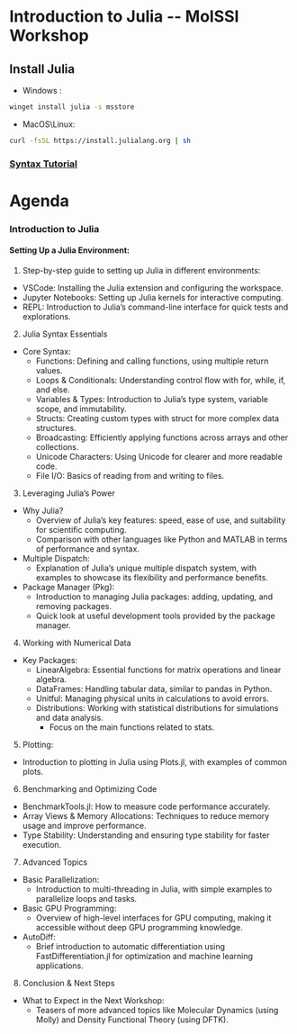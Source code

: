 # Introduction to Julia -- MolSSI Workshop

## Install Julia

- Windows : 
```sh
winget install julia -s msstore
```
- MacOS\Linux: 
```sh
curl -fsSL https://install.julialang.org | sh
```


### [Syntax Tutorial](syntax.ipynb)

# Agenda

### Introduction to Julia

#### Setting Up a Julia Environment:

1. Step-by-step guide to setting up Julia in different environments:
  - VSCode: Installing the Julia extension and configuring the workspace.
  - Jupyter Notebooks: Setting up Julia kernels for interactive computing.
  - REPL: Introduction to Julia’s command-line interface for quick tests and explorations.

2. Julia Syntax Essentials
  - Core Syntax:
    - Functions: Defining and calling functions, using multiple return values.
    - Loops & Conditionals: Understanding control flow with for, while, if, and else.
    - Variables & Types: Introduction to Julia’s type system, variable scope, and immutability.
    - Structs: Creating custom types with struct for more complex data structures.
    - Broadcasting: Efficiently applying functions across arrays and other collections.
    - Unicode Characters: Using Unicode for clearer and more readable code.
    - File I/O: Basics of reading from and writing to files.
    
3. Leveraging Julia’s Power
  - Why Julia?
    - Overview of Julia’s key features: speed, ease of use, and suitability for scientific computing.
    - Comparison with other languages like Python and MATLAB in terms of performance and syntax.
  - Multiple Dispatch:
    - Explanation of Julia’s unique multiple dispatch system, with examples to showcase its flexibility and performance benefits.
  - Package Manager (Pkg):
    - Introduction to managing Julia packages: adding, updating, and removing packages.
    - Quick look at useful development tools provided by the package manager.

4. Working with Numerical Data
  - Key Packages:
    - LinearAlgebra: Essential functions for matrix operations and linear algebra.
    - DataFrames: Handling tabular data, similar to pandas in Python.
    - Unitful: Managing physical units in calculations to avoid errors.
    - Distributions: Working with statistical distributions for simulations and data analysis.
        - Focus on the main functions related to stats.
    
5. Plotting:
  - Introduction to plotting in Julia using Plots.jl, with examples of common plots.

6. Benchmarking and Optimizing Code
  - BenchmarkTools.jl: How to measure code performance accurately.
  - Array Views & Memory Allocations: Techniques to reduce memory usage and improve performance.
  - Type Stability: Understanding and ensuring type stability for faster execution.

7. Advanced Topics
  - Basic Parallelization:
    - Introduction to multi-threading in Julia, with simple examples to parallelize loops and tasks.
  - Basic GPU Programming:
    - Overview of high-level interfaces for GPU computing, making it accessible without deep GPU programming knowledge.
  - AutoDiff:
    - Brief introduction to automatic differentiation using FastDifferentiation.jl for optimization and machine learning applications.

8. Conclusion & Next Steps
  - What to Expect in the Next Workshop:
    - Teasers of more advanced topics like Molecular Dynamics (using Molly) and Density Functional Theory (using DFTK).
